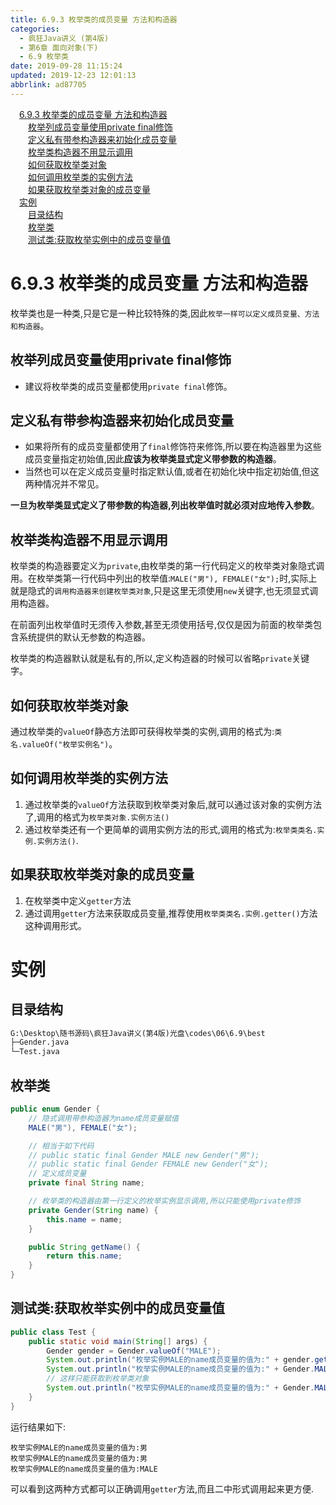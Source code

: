 ```yaml
---
title: 6.9.3 枚举类的成员变量 方法和构造器
categories: 
  - 疯狂Java讲义 (第4版)
  - 第6章 面向对象(下)
  - 6.9 枚举类
date: 2019-09-28 11:15:24
updated: 2019-12-23 12:01:13
abbrlink: ad87705
---
```

<div id='my_toc'><a href="/JavaReadingNotes/ad87705/#6-9-3-枚举类的成员变量-方法和构造器" class="header_1">6.9.3 枚举类的成员变量 方法和构造器</a>&nbsp;<br><a href="/JavaReadingNotes/ad87705/#枚举列成员变量使用private-final修饰" class="header_2">枚举列成员变量使用private final修饰</a>&nbsp;<br><a href="/JavaReadingNotes/ad87705/#定义私有带参构造器来初始化成员变量" class="header_2">定义私有带参构造器来初始化成员变量</a>&nbsp;<br><a href="/JavaReadingNotes/ad87705/#枚举类构造器不用显示调用" class="header_2">枚举类构造器不用显示调用</a>&nbsp;<br><a href="/JavaReadingNotes/ad87705/#如何获取枚举类对象" class="header_2">如何获取枚举类对象</a>&nbsp;<br><a href="/JavaReadingNotes/ad87705/#如何调用枚举类的实例方法" class="header_2">如何调用枚举类的实例方法</a>&nbsp;<br><a href="/JavaReadingNotes/ad87705/#如果获取枚举类对象的成员变量" class="header_2">如果获取枚举类对象的成员变量</a>&nbsp;<br><a href="/JavaReadingNotes/ad87705/#实例" class="header_1">实例</a>&nbsp;<br><a href="/JavaReadingNotes/ad87705/#目录结构" class="header_2">目录结构</a>&nbsp;<br><a href="/JavaReadingNotes/ad87705/#枚举类" class="header_2">枚举类</a>&nbsp;<br><a href="/JavaReadingNotes/ad87705/#测试类-获取枚举实例中的成员变量值" class="header_2">测试类:获取枚举实例中的成员变量值</a>&nbsp;<br></div>
<style>.header_1{margin-left: 1em;}.header_2{margin-left: 2em;}.header_3{margin-left: 3em;}.header_4{margin-left: 4em;}.header_5{margin-left: 5em;}.header_6{margin-left: 6em;}</style>
<!--more-->
<script>if (navigator.platform.search('arm')==-1){document.getElementById('my_toc').style.display = 'none';}var e,p = document.getElementsByTagName('p');while (p.length>0) {e = p[0];e.parentElement.removeChild(e);}</script>

<!--end-->
<!--SSTStart-->
# 6.9.3 枚举类的成员变量 方法和构造器 #
枚举类也是一种类,只是它是一种比较特殊的类,因此`枚举一样可以定义成员变量、方法和构造器`。
## 枚举列成员变量使用private final修饰 ##
- 建议将枚举类的成员变量都使用`private final`修饰。

## 定义私有带参构造器来初始化成员变量 ##
- 如果将所有的成员变量都使用了`final`修饰符来修饰,所以要在构造器里为这些成员变量指定初始值,因此**应该为枚举类显式定义带参数的构造器**。
- 当然也可以在定义成员变量时指定默认值,或者在初始化块中指定初始值,但这两种情况并不常见。

**一旦为枚举类显式定义了带参数的构造器,列出枚举值时就必须对应地传入参数**。
## 枚举类构造器不用显示调用 ##
枚举类的构造器要定义为`private`,由枚举类的第一行代码定义的枚举类对象隐式调用。在枚举类第一行代码中列出的枚举值:`MALE("男"), FEMALE("女");`时,实际上就是隐式的`调用构造器来创建枚举类对象`,只是这里无须使用`new`关键字,也无须显式调用构造器。

在前面列出枚举值时无须传入参数,甚至无须使用括号,仅仅是因为前面的枚举类包含系统提供的默认无参数的构造器。

枚举类的构造器默认就是私有的,所以,定义构造器的时候可以省略`private`关键字。

## 如何获取枚举类对象 ##
通过枚举类的`valueOf`静态方法即可获得枚举类的实例,调用的格式为:`类名.valueOf("枚举实例名")`。
## 如何调用枚举类的实例方法 ##
1. 通过枚举类的`valueOf`方法获取到枚举类对象后,就可以通过该对象的实例方法了,调用的格式为`枚举类对象.实例方法()`
2. 通过枚举类还有一个更简单的调用实例方法的形式,调用的格式为:`枚举类类名.实例.实例方法()`.

## 如果获取枚举类对象的成员变量 ##
1. 在枚举类中定义`getter`方法
2. 通过调用`getter`方法来获取成员变量,推荐使用`枚举类类名.实例.getter()`方法这种调用形式。

<!--SSTStop-->

# 实例 #
## 目录结构 ##
```cmd
G:\Desktop\随书源码\疯狂Java讲义(第4版)光盘\codes\06\6.9\best
├─Gender.java
└─Test.java
```
## 枚举类 ##
```java
public enum Gender {
    // 隐式调用带参构造器为name成员变量赋值
    MALE("男"), FEMALE("女");

    // 相当于如下代码
    // public static final Gender MALE new Gender("男");
    // public static final Gender FEMALE new Gender("女");
    // 定义成员变量
    private final String name;

    // 枚举类的构造器由第一行定义的枚举实例显示调用,所以只能使用private修饰
    private Gender(String name) {
        this.name = name;
    }

    public String getName() {
        return this.name;
    }
}
```
## 测试类:获取枚举实例中的成员变量值 ##
```java
public class Test {
    public static void main(String[] args) {
        Gender gender = Gender.valueOf("MALE");
        System.out.println("枚举实例MALE的name成员变量的值为:" + gender.getName());
        System.out.println("枚举实例MALE的name成员变量的值为:" + Gender.MALE.getName());
        // 这样只能获取到枚举类对象
        System.out.println("枚举实例MALE的name成员变量的值为:" + Gender.MALE);
    }
}
```
运行结果如下:
```
枚举实例MALE的name成员变量的值为:男
枚举实例MALE的name成员变量的值为:男
枚举实例MALE的name成员变量的值为:MALE
```
可以看到这两种方式都可以正确调用`getter`方法,而且二中形式调用起来更方便.

